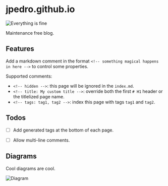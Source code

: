 # jpedro.github.io

![Everything is fine](https://img.shields.io/badge/This_shit_is_amazing-Even_more_amazing:_you_are_reading_this!-brightgreen)


Maintenance free blog.


## Features

Add a markdown comment in the format `<!-- something magical happens in here -->`
to control some properties.

Supported comments:

- `<!-- hidden -->`: this page will be ignored in the `index.md`.
- `<!-- title: My custom title -->`: override both the first `# H1` header or
  the titlelized page name.
- `<!-- tags: tag1, tag2 -->`: index this page with tags `tag1` and `tag2`.


## Todos

- [ ] Add generated tags at the bottom of each page.
- [ ] Allow multi-line comments.


## Diagrams

Cool diagrams are cool.
<!-- From https://lucid.app/lucidchart/361e54e9-baa3-4aa1-a592-e63bebc0605f/edit -->

![Diagram](https://lucid.app/publicSegments/view/464a0cc4-db0f-4cdb-9857-205a3b6c84c1/image.png)
